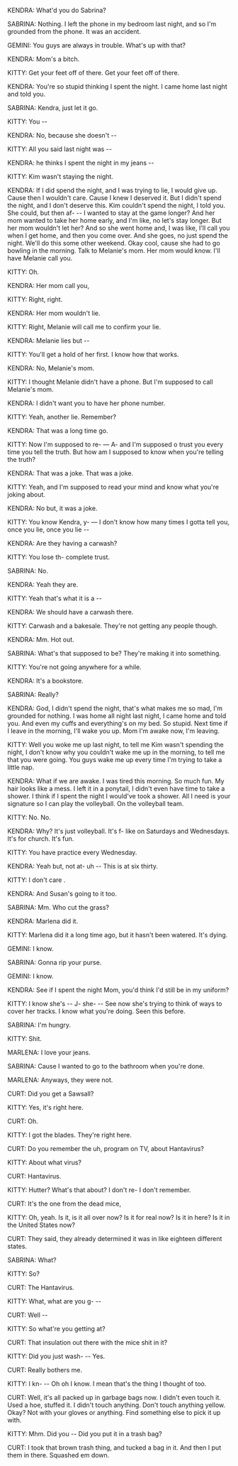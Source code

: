 KENDRA:	What'd you do Sabrina?

SABRINA: Nothing.
	 I left the phone in my bedroom last night,
	 and so I'm grounded from the phone. It was an accident.
 
GEMINI:	You guys are always in trouble.
	What's up with that?
 
KENDRA:	Mom's a bitch.

KITTY:	Get your feet off of there.
	Get your feet off of there.

KENDRA:	You're so stupid thinking I spent the night.
	I came home last night and told you.
 
SABRINA: Kendra,
	 just let it go.
  
KITTY:	You --

KENDRA:	No,
	because she doesn't --
 
KITTY:	All you said last night was --

KENDRA:	he thinks I spent the night in my jeans --

KITTY:	Kim wasn't staying the night.

KENDRA:	If I did spend the night,
	and I was trying to lie,
	I would give up.
	Cause then I wouldn't care.
	Cause I knew I deserved it.
	But I didn't spend the night,
	and I don't deserve this.
	Kim couldn't spend the night,
	I told you.
	She could,
	but then af- --
	I wanted to stay at the game longer?
	And her mom wanted to take her home early,
	and I'm like,
	no let's stay longer.
	But her mom wouldn't let her?
	And so she went home and,
	I was like,
	I'll call you when I get home,
	and then you come over.
	And she goes,
	no just spend the night.
	We'll do this some other weekend.
	Okay cool,
	cause she had to go bowling in the morning.
	Talk to Melanie's mom.
	Her mom would know.
	I'll have Melanie call you.
 
KITTY:	Oh.

KENDRA:	Her mom call you,

KITTY:	Right,
	right.
 
KENDRA:	Her mom wouldn't lie.

KITTY:	Right,
	Melanie will call me to confirm your lie.
 
KENDRA:	Melanie lies but --

KITTY:	You'll get a hold of her first.
	I know how that works.
 
KENDRA:	No, Melanie's mom.

KITTY:	I thought Melanie didn't have a phone.
	But I'm supposed to call Melanie's mom.
 
KENDRA:	I didn't want you to have her phone number.
 
KITTY:	Yeah,
	another lie.
	Remember?
 
KENDRA:	That was a long time go.

KITTY:	Now I'm supposed to re- — A-
	and I'm supposed o trust you every time you tell the truth.
        But how am I supposed to know when you're telling the truth?
	
KENDRA:	That was a joke.
	That was a joke.
 
KITTY:	Yeah,
	and I'm supposed to read your mind and know what you're joking about.
 
KENDRA:	No but,
	it was a joke.
 
KITTY:	You know Kendra,
	y- —
	I don't know how many times I gotta tell you,
	once you lie,
	once you lie --
 
KENDRA:	Are they having a carwash?

KITTY:	You lose th-  complete trust.

SABRINA: No.

KENDRA:	Yeah they are.

KITTY:	Yeah that's what it is a --

KENDRA:	We should have a carwash there.

KITTY:	Carwash and a bakesale.
	They're not getting any people though.
 
KENDRA:	Mm.
	Hot out.
 
SABRINA: What's that supposed to be?
	 They're making it into something.
  
KITTY:	 You're not going anywhere for a while.

KENDRA:	It's a bookstore.

SABRINA: Really?

KENDRA:	God,
	I didn't spend the night,
	that's what makes me so mad,
	I'm grounded for nothing.
	I was home all night last night,
	I came home and told you.
	And even my cuffs and everything's on my bed.
	So stupid.
	Next time if I leave in the morning,
	I'll wake you up.
	Mom I'm awake now,
	I'm leaving.
 
KITTY:	Well you woke me up last night,
	to tell me Kim wasn't spending the night,
	I don't know why you couldn't wake me up in the morning,
	to tell me that you were going.
	You guys wake me up every time I'm trying to take a little nap.
 
KENDRA:	What if we are awake.
	I was tired this morning.
	So much fun.
	My hair looks like a mess.
	I left it in a ponytail,
	I didn't even have time to take a shower.
	I think if I spent the night I would've took a shower.
	All I need is your signature so I can  play the volleyball.
	On the volleyball team.
 
KITTY:	No. No.

KENDRA:	Why?
    	It's just volleyball.
	It's f- like on Saturdays and Wednesdays.
	It's for church.
	It's fun.
 
KITTY:	You have practice every Wednesday.

KENDRA:	Yeah but,
	not at- uh --
	This is at six thirty.
 
KITTY:	I don't care .

KENDRA:	And Susan's going to it too.

SABRINA: Mm.
	 Who cut the grass?
  
KENDRA:	Marlena did it.

KITTY:	Marlena did it a long time ago,
	but it hasn't been watered.
	It's  dying.

GEMINI:	I know.

SABRINA: Gonna rip your purse.

GEMINI:	I know.
	
KENDRA:	See if I spent the night Mom,
	you'd think I'd still be in my uniform?
 
KITTY:	I know she's --
	J- she- --
	See now she's trying to think of ways to cover her tracks.
	I know what you're doing.
	Seen this before.
 
SABRINA: I'm hungry.

KITTY:	Shit.

MARLENA: I love your jeans.

SABRINA: Cause I wanted to go to the bathroom when you're done.

MARLENA: Anyways,
	 they were not.
  
CURT:	 Did you get a Sawsall?

KITTY:	Yes,
	it's right here.
 
CURT:	Oh.

KITTY:	I got the blades.
	They're right here.
 
CURT:	Do you remember the uh,
	program on TV,
	about Hantavirus?
 
KITTY:	About what virus?

CURT:	Hantavirus.

KITTY:	Hutter?
	What's that about?
	I don't re- I don't remember.
 
CURT:	It's the one from the dead mice,

KITTY:	Oh,
	yeah.
	Is it,
	is it all over now?
	Is it for real now?
	Is it in here?
	Is it in the United States now?
 
CURT:	They said,
	they already determined it was in like eighteen different states.
 
SABRINA: What?

KITTY:	 So?

CURT:	The Hantavirus.

KITTY:	What,
	what are you g- --
 
CURT:	Well --

KITTY:	So what're you getting at?

CURT:	That insulation out there with the mice shit in it?

KITTY:	Did you just wash- --
	Yes.
 
CURT:	Really bothers me.

KITTY:	I kn- --
	Oh oh I know.
	I mean that's the thing I thought of too.
 
CURT:	Well,
	it's all packed up in garbage bags now.
	I didn't even touch it.
	Used a hoe,
	stuffed it.
	I didn't touch anything.
	Don't touch anything yellow.
	Okay?
	Not with your gloves or anything.
	Find something else to pick it up with.
 
KITTY:	Mhm.
	Did you --
	Did you put it in a trash bag?
 
CURT:	I took that brown trash thing,
	and tucked a bag in it.
	And then I put them in there.
	Squashed em down.
